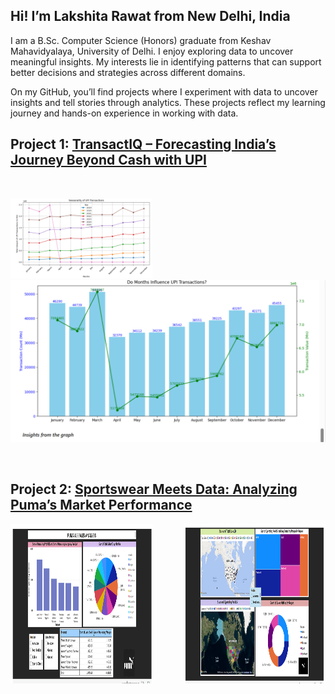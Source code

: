 ## **Hi! I’m Lakshita Rawat from New Delhi, India**

I am a B.Sc. Computer Science (Honors) graduate from Keshav Mahavidyalaya, University of Delhi. I enjoy exploring data to uncover meaningful insights. 
My interests lie in identifying patterns that can support better decisions and strategies across different domains.

On my GitHub, you’ll find projects where I experiment with data to uncover insights and tell stories through analytics. These projects reflect my learning journey and hands-on experience in working with data.
<br>

## Project 1: [TransactIQ – Forecasting India’s Journey Beyond Cash with UPI](https://github.com/lakshita-03/TransactIQ)

<br>

<img src="pic/upi2.png" alt="banner" width="45%"> <img src="pic/upi1.png" alt="banner" widht="45%" height="259">    

<br>

## Project 2: [Sportswear Meets Data: Analyzing Puma’s Market Performance](https://lakshita-03.github.io/PUMA/)

<div style="display: flex; justify-content: space-between;">
  <img src="pic/p1.png" alt="banner" width="45%" height="255">
  <img src="pic/puma2.png" alt="banner" width="45%">
</div>   

